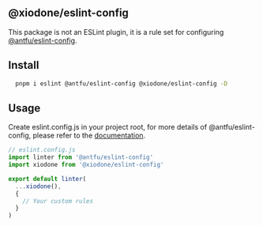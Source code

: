 <h2>@xiodone/eslint-config</h2>

This package is not an ESLint plugin, it is a rule set for configuring [@antfu/eslint-config](https://github.com/antfu/eslint-config).

## Install

```bash
  pnpm i eslint @antfu/eslint-config @xiodone/eslint-config -D
```

## Usage

Create eslint.config.js in your project root, for more details of @antfu/eslint-config, please refer to the [documentation](https://github.com/antfu/eslint-config/blob/main/README.md).

```ts
// eslint.config.js
import linter from '@antfu/eslint-config'
import xiodone from '@xiodone/eslint-config'

export default linter(
  ...xiodone(),
  {
    // Your custom rules
  }
)
```
